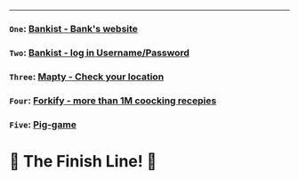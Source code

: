 ___
### `One`: [Bankist - Bank's website](https://github.com/DanielDiacoenscu/JavaScript/tree/main/Bankist%20-%20Website)
### `Two`: [Bankist - log in Username/Password](https://github.com/DanielDiacoenscu/JavaScript/tree/main/Log%20in%20to%20get%20started%20Username%3APassword%20-%20Bankist/final)
### `Three`: [Mapty - Check your location](https://github.com/DanielDiacoenscu/JavaScript/tree/main/Mapty)
### `Four`: [Forkify - more than 1M coocking recepies](https://github.com/DanielDiacoenscu/JavaScript/tree/main/forkify)
### `Five`: [Pig-game](https://github.com/DanielDiacoenscu/JavaScript/tree/main/Pig-Game)
# 🏁 The Finish Line! 🏁
